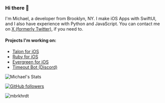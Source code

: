 ### Hi there 👋
I'm Michael, a developer from Brooklyn, NY. I make iOS Apps with SwiftUI, and I also have experience with Python and JavaScript. You can contact me on [X (formerly Twitter)](https://x.com/mbrkhrdt), if you need to.

#### Projects I'm working on:
- [Talon for iOS](https://peroxaan.com/Talon)
- [Ruby for iOS](https://peroxaan.com/Ruby)
- [Evergreen for iOS](https://peroxaan.com/Evergreen)
- [Timeout Bot (Discord)](https://timeoutbot.xyz)

![Michael's Stats](https://github-readme-stats.vercel.app/api?username=mbrkhrdt&show_icons=true&count_private=true&theme=dark)

[![GitHub followers](https://img.shields.io/github/followers/michaelburkhardt?label=Followers&style=social)](https://github.com/mbrkhrdt/)
<p align="left"> <img src="https://komarev.com/ghpvc/?username=mbrkhrdt" alt="mbrkhrdt" /> </p>

<!--

Here are some ideas to get you started:

- 🔭 I’m currently working on ...
- 🌱 I’m currently learning ...
- 👯 I’m looking to collaborate on ...
- 🤔 I’m looking for help with ...
- 💬 Ask me about ...
- 📫 How to reach me: ...
- 😄 Pronouns: ...
- ⚡ Fun fact: ...
-->
